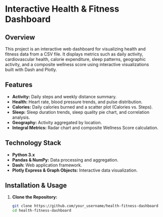 # Interactive Health & Fitness Dashboard

## Overview
This project is an interactive web dashboard for visualizing health and fitness data from a CSV file. It displays metrics such as daily activity, cardiovascular health, calorie expenditure, sleep patterns, geographic activity, and a composite wellness score using interactive visualizations built with Dash and Plotly.

## Features
- **Activity:** Daily steps and weekly distance summary.
- **Health:** Heart rate, blood pressure trends, and pulse distribution.
- **Calories:** Daily calories burned and a scatter plot (Calories vs. Steps).
- **Sleep:** Sleep duration trends, sleep quality pie chart, and correlation analysis.
- **Geography:** Activity aggregated by location.
- **Integral Metrics:** Radar chart and composite Wellness Score calculation.

## Technology Stack
- **Python 3.x**
- **Pandas & NumPy:** Data processing and aggregation.
- **Dash:** Web application framework.
- **Plotly Express & Graph Objects:** Interactive data visualization.

## Installation & Usage
1. **Clone the Repository:**  
   ```bash
   git clone https://github.com/your_username/health-fitness-dashboard.git
   cd health-fitness-dashboard
